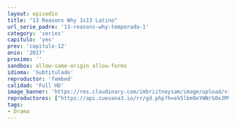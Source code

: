 ```yaml
---
layout: episodio
title: "13 Reasons Why 1x13 Latino"
url_serie_padre: '13-reasons-why-temporada-1'
category: 'series'
capitulo: 'yes'
prev: 'capitulo-12'
anio: '2017'
proximo: ''
sandbox: allow-same-origin allow-forms
idioma: 'Subtitulado'
reproductor: 'fembed'
calidad: 'Full HD'
image_banner: 'https://res.cloudinary.com/imbriitneysam/image/upload/v1546545022/reason1-banner-min.jpg'
reproductores: ["https://api.cuevana3.io/rr/gd.php?h=ek5lbm9xYWNrS0xJMVp5b21KREk0dFBLbjVkaHhkRGdrOG1jbnBpUnhhS1ZxSXFqZDdUQTNadmJhWmVBcXFyaXVNbDRpWTNjeWRTMHQ2MkxiTWpWek02U3FadVkyUT09"]
tags:
- Drama
---
```












